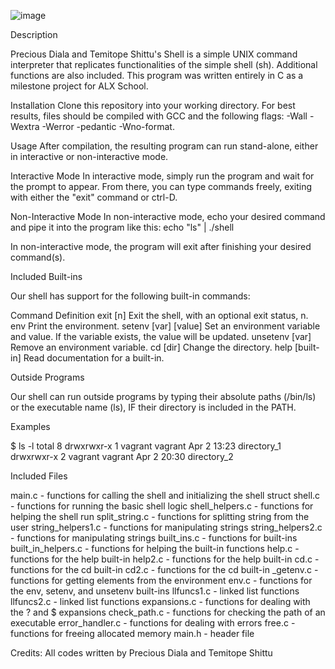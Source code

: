 ![image](https://user-images.githubusercontent.com/98320133/186626554-1b740185-fa2f-4bf5-bc96-d0105d3a5c70.png)

Description

Precious Diala and Temitope Shittu's Shell is a simple UNIX command interpreter that replicates functionalities of the simple shell (sh). Additional functions are also included. This program was written entirely in C as a milestone project for ALX School.

Installation
Clone this repository into your working directory. For best results, files should be compiled with GCC and the following flags: -Wall -Wextra -Werror -pedantic -Wno-format.

Usage
After compilation, the resulting program can run stand-alone, either in interactive or non-interactive mode.

Interactive Mode
In interactive mode, simply run the program and wait for the prompt to appear. From there, you can type commands freely, exiting with either the "exit" command or ctrl-D.

Non-Interactive Mode
In non-interactive mode, echo your desired command and pipe it into the program like this:
echo "ls" | ./shell

In non-interactive mode, the program will exit after finishing your desired command(s).

Included Built-ins

Our shell has support for the following built-in commands:

Command					            Definition
exit [n]			          Exit the shell, with an optional exit status, n.
env				              Print the environment.
setenv [var] [value]		Set an environment variable and value. If the variable exists, the value will be updated.
unsetenv [var]			    Remove an environment variable.
cd [dir]			          Change the directory.
help [built-in]			    Read documentation for a built-in.


Outside Programs

Our shell can run outside programs by typing their absolute paths (/bin/ls) or the executable name (ls), IF their directory is included in the PATH.

Examples

$ ls -l
total 8
drwxrwxr-x 1 vagrant vagrant Apr 2 13:23 directory_1
drwxrwxr-x 2 vagrant vagrant Apr 2 20:30 directory_2

Included Files

main.c - functions for calling the shell and initializing the shell struct
shell.c - functions for running the basic shell logic
shell_helpers.c - functions for helping the shell run
split_string.c - functions for splitting string from the user
string_helpers1.c - functions for manipulating strings
string_helpers2.c - functions for manipulating strings
built_ins.c - functions for built-ins
built_in_helpers.c - functions for helping the built-in functions
help.c - functions for the help built-in
help2.c - functions for the help built-in
cd.c - functions for the cd built-in
cd2.c - functions for the cd built-in
_getenv.c - functions for getting elements from the environment
env.c - functions for the env, setenv, and unsetenv built-ins
llfuncs1.c - linked list functions
llfuncs2.c - linked list functions
expansions.c - functions for dealing with the ? and $ expansions
check_path.c - functions for checking the path of an executable
error_handler.c - functions for dealing with errors
free.c - functions for freeing allocated memory
main.h - header file

Credits:
All codes written by Precious Diala and Temitope Shittu
